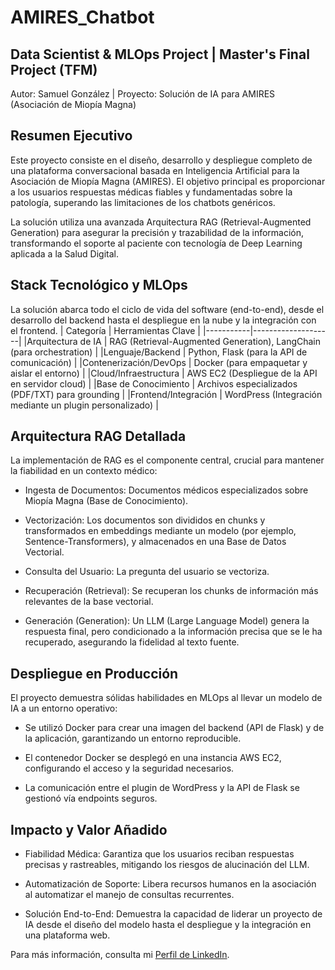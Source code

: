 # AMIRES_Chatbot

## Data Scientist & MLOps Project | Master's Final Project (TFM)

Autor: Samuel González | Proyecto: Solución de IA para AMIRES (Asociación de Miopía Magna)

## Resumen Ejecutivo

Este proyecto consiste en el diseño, desarrollo y despliegue completo de una plataforma conversacional basada en Inteligencia Artificial para la Asociación de Miopía Magna (AMIRES). El objetivo principal es proporcionar a los usuarios respuestas médicas fiables y fundamentadas sobre la patología, superando las limitaciones de los chatbots genéricos.

La solución utiliza una avanzada Arquitectura RAG (Retrieval-Augmented Generation) para asegurar la precisión y trazabilidad de la información, transformando el soporte al paciente con tecnología de Deep Learning aplicada a la Salud Digital.

## Stack Tecnológico y MLOps

La solución abarca todo el ciclo de vida del software (end-to-end), desde el desarrollo del backend hasta el despliegue en la nube y la integración con el frontend.
| Categoría |	Herramientas Clave |
|-----------|--------------------|
|Arquitectura de IA	| RAG (Retrieval-Augmented Generation), LangChain (para orchestration) |
|Lenguaje/Backend	| Python, Flask (para la API de comunicación) |
|Contenerización/DevOps |	Docker (para empaquetar y aislar el entorno) |
|Cloud/Infraestructura |	AWS EC2 (Despliegue de la API en servidor cloud) |
|Base de Conocimiento	| Archivos especializados (PDF/TXT) para grounding |
|Frontend/Integración	| WordPress (Integración mediante un plugin personalizado) |

## Arquitectura RAG Detallada

La implementación de RAG es el componente central, crucial para mantener la fiabilidad en un contexto médico:

- Ingesta de Documentos: Documentos médicos especializados sobre Miopía Magna (Base de Conocimiento).

- Vectorización: Los documentos son divididos en chunks y transformados en embeddings mediante un modelo (por ejemplo, Sentence-Transformers), y almacenados en una Base de Datos Vectorial.

- Consulta del Usuario: La pregunta del usuario se vectoriza.

- Recuperación (Retrieval): Se recuperan los chunks de información más relevantes de la base vectorial.

- Generación (Generation): Un LLM (Large Language Model) genera la respuesta final, pero condicionado a la información precisa que se le ha recuperado, asegurando la fidelidad al texto fuente.

## Despliegue en Producción

El proyecto demuestra sólidas habilidades en MLOps al llevar un modelo de IA a un entorno operativo:

- Se utilizó Docker para crear una imagen del backend (API de Flask) y de la aplicación, garantizando un entorno reproducible.

- El contenedor Docker se desplegó en una instancia AWS EC2, configurando el acceso y la seguridad necesarios.

- La comunicación entre el plugin de WordPress y la API de Flask se gestionó vía endpoints seguros.

## Impacto y Valor Añadido

- Fiabilidad Médica: Garantiza que los usuarios reciban respuestas precisas y rastreables, mitigando los riesgos de alucinación del LLM.

- Automatización de Soporte: Libera recursos humanos en la asociación al automatizar el manejo de consultas recurrentes.

- Solución End-to-End: Demuestra la capacidad de liderar un proyecto de IA desde el diseño del modelo hasta el despliegue y la integración en una plataforma web.

Para más información, consulta mi [Perfil de LinkedIn]([https://www.linkedin.com/in/samuel-gonzalezmartin/]). 

